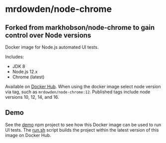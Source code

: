 # mrdowden/node-chrome
## Forked from markhobson/node-chrome to gain control over Node versions

Docker image for Node.js automated UI tests.

Includes:

* JDK 8
* Node.js 12.x
* Chrome (latest)

Available on [Docker Hub](https://hub.docker.com/r/mrdowden/node-chrome/). When using the docker image select node version via tag, such as `mrdowden/node-chrome:12`. Published tags include node versions 10, 12, 14, and 16.

## Demo

See the [demo](demo) npm project to see how this Docker image can be used to run UI tests. The [run.sh](demo/run.sh) script builds the project within the latest version of this image on Docker Hub.
